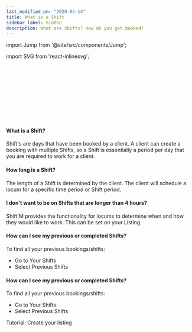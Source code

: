 ```yaml
---
last_modified_on: "2020-05-14"
title: What is a Shift
sidebar_label: hidden
description: What are Shifts? How do you get booked?
---
```


import Jump from '@site/src/components/Jump';

import SVG from 'react-inlinesvg';

<SVG src="/img/shutterstock_1746423416-min.svg" />

#### What is a Shift?
Shift's are days that have been booked by a client. A client can create a booking with multiple Shifts, so a Shift is essentially a period per day that you are required to work for a client.

#### How long is a Shift?
The length of a Shift is determined by the client. The client will schedule a locum for a specific time period or Shift period.

#### I don't want to be on Shifts that are longer than 4 hours?
Shift'M provides the functionality for locums to determine when and how they would like to work. This can be set on your Listing.

#### How can I see my previous or completed Shifts?
To find all your previous bookings/shifts:

* Go to Your Shifts
* Select Previous Shifts

#### How can I see my previous or completed Shifts?
To find all your previous bookings/shifts:

* Go to Your Shifts
* Select Previous Shifts


<Jump to="/guides/advanced/listings/">Tutorial: Create your listing</Jump>
